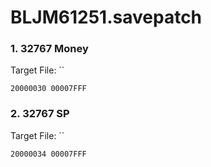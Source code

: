 # BLJM61251.savepatch

### 1. 32767 Money

Target File: ``

```
20000030 00007FFF
```

### 2. 32767 SP

Target File: ``

```
20000034 00007FFF
```

